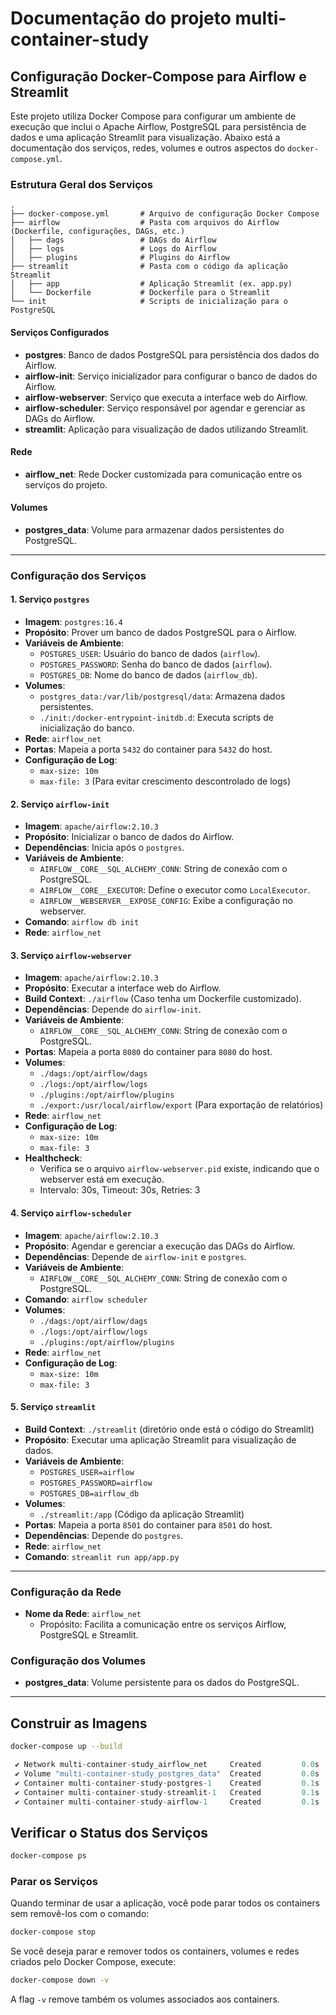 # Documentação do projeto multi-container-study

## Configuração Docker-Compose para Airflow e Streamlit

Este projeto utiliza Docker Compose para configurar um ambiente de execução que inclui o Apache Airflow, PostgreSQL para persistência de dados e uma aplicação Streamlit para visualização. Abaixo está a documentação dos serviços, redes, volumes e outros aspectos do `docker-compose.yml`.

### Estrutura Geral dos Serviços

```plaintext
.
├── docker-compose.yml       # Arquivo de configuração Docker Compose
├── airflow                  # Pasta com arquivos do Airflow (Dockerfile, configurações, DAGs, etc.)
│   ├── dags                 # DAGs do Airflow
│   ├── logs                 # Logs do Airflow
│   ├── plugins              # Plugins do Airflow
├── streamlit                # Pasta com o código da aplicação Streamlit
│   ├── app                  # Aplicação Streamlit (ex. app.py)
│   └── Dockerfile           # Dockerfile para o Streamlit
└── init                     # Scripts de inicialização para o PostgreSQL
```

#### Serviços Configurados

- **postgres**: Banco de dados PostgreSQL para persistência dos dados do Airflow.
- **airflow-init**: Serviço inicializador para configurar o banco de dados do Airflow.
- **airflow-webserver**: Serviço que executa a interface web do Airflow.
- **airflow-scheduler**: Serviço responsável por agendar e gerenciar as DAGs do Airflow.
- **streamlit**: Aplicação para visualização de dados utilizando Streamlit.

#### Rede

- **airflow_net**: Rede Docker customizada para comunicação entre os serviços do projeto.

#### Volumes

- **postgres_data**: Volume para armazenar dados persistentes do PostgreSQL.

---

### Configuração dos Serviços

#### 1. Serviço `postgres`

- **Imagem**: `postgres:16.4`
- **Propósito**: Prover um banco de dados PostgreSQL para o Airflow.
- **Variáveis de Ambiente**:
  - `POSTGRES_USER`: Usuário do banco de dados (`airflow`).
  - `POSTGRES_PASSWORD`: Senha do banco de dados (`airflow`).
  - `POSTGRES_DB`: Nome do banco de dados (`airflow_db`).
- **Volumes**:
  - `postgres_data:/var/lib/postgresql/data`: Armazena dados persistentes.
  - `./init:/docker-entrypoint-initdb.d`: Executa scripts de inicialização do banco.
- **Rede**: `airflow_net`
- **Portas**: Mapeia a porta `5432` do container para `5432` do host.
- **Configuração de Log**:
  - `max-size: 10m`
  - `max-file: 3` (Para evitar crescimento descontrolado de logs)

#### 2. Serviço `airflow-init`

- **Imagem**: `apache/airflow:2.10.3`
- **Propósito**: Inicializar o banco de dados do Airflow.
- **Dependências**: Inicia após o `postgres`.
- **Variáveis de Ambiente**:
  - `AIRFLOW__CORE__SQL_ALCHEMY_CONN`: String de conexão com o PostgreSQL.
  - `AIRFLOW__CORE__EXECUTOR`: Define o executor como `LocalExecutor`.
  - `AIRFLOW__WEBSERVER__EXPOSE_CONFIG`: Exibe a configuração no webserver.
- **Comando**: `airflow db init`
- **Rede**: `airflow_net`

#### 3. Serviço `airflow-webserver`

- **Imagem**: `apache/airflow:2.10.3`
- **Propósito**: Executar a interface web do Airflow.
- **Build Context**: `./airflow` (Caso tenha um Dockerfile customizado).
- **Dependências**: Depende do `airflow-init`.
- **Variáveis de Ambiente**:
  - `AIRFLOW__CORE__SQL_ALCHEMY_CONN`: String de conexão com o PostgreSQL.
- **Portas**: Mapeia a porta `8080` do container para `8080` do host.
- **Volumes**:
  - `./dags:/opt/airflow/dags`
  - `./logs:/opt/airflow/logs`
  - `./plugins:/opt/airflow/plugins`
  - `./export:/usr/local/airflow/export` (Para exportação de relatórios)
- **Rede**: `airflow_net`
- **Configuração de Log**:
  - `max-size: 10m`
  - `max-file: 3`
- **Healthcheck**:
  - Verifica se o arquivo `airflow-webserver.pid` existe, indicando que o webserver está em execução.
  - Intervalo: 30s, Timeout: 30s, Retries: 3

#### 4. Serviço `airflow-scheduler`

- **Imagem**: `apache/airflow:2.10.3`
- **Propósito**: Agendar e gerenciar a execução das DAGs do Airflow.
- **Dependências**: Depende de `airflow-init` e `postgres`.
- **Variáveis de Ambiente**:
  - `AIRFLOW__CORE__SQL_ALCHEMY_CONN`: String de conexão com o PostgreSQL.
- **Comando**: `airflow scheduler`
- **Volumes**:
  - `./dags:/opt/airflow/dags`
  - `./logs:/opt/airflow/logs`
  - `./plugins:/opt/airflow/plugins`
- **Rede**: `airflow_net`
- **Configuração de Log**:
  - `max-size: 10m`
  - `max-file: 3`

#### 5. Serviço `streamlit`

- **Build Context**: `./streamlit` (diretório onde está o código do Streamlit)
- **Propósito**: Executar uma aplicação Streamlit para visualização de dados.
- **Variáveis de Ambiente**:
  - `POSTGRES_USER=airflow`
  - `POSTGRES_PASSWORD=airflow`
  - `POSTGRES_DB=airflow_db`
- **Volumes**:
  - `./streamlit:/app` (Código da aplicação Streamlit)
- **Portas**: Mapeia a porta `8501` do container para `8501` do host.
- **Dependências**: Depende do `postgres`.
- **Rede**: `airflow_net`
- **Comando**: `streamlit run app/app.py`

---

### Configuração da Rede

- **Nome da Rede**: `airflow_net`
  - Propósito: Facilita a comunicação entre os serviços Airflow, PostgreSQL e Streamlit.

### Configuração dos Volumes

- **postgres_data**: Volume persistente para os dados do PostgreSQL.

---
##  Construir as Imagens
```bash
docker-compose up --build
```

```JavaScript
 ✔ Network multi-container-study_airflow_net     Created         0.0s 
 ✔ Volume "multi-container-study_postgres_data"  Created         0.0s 
 ✔ Container multi-container-study-postgres-1    Created         0.1s 
 ✔ Container multi-container-study-streamlit-1   Created         0.1s 
 ✔ Container multi-container-study-airflow-1     Created         0.1s
```

 ## Verificar o Status dos Serviços
 ```bash
 docker-compose ps
```
### Parar os Serviços
Quando terminar de usar a aplicação, você pode parar todos os containers sem removê-los com o comando:

```bash
docker-compose stop
```
Se você deseja parar e remover todos os containers, volumes e redes criados pelo Docker Compose, execute:

```bash
docker-compose down -v
```
A flag `-v` remove também os volumes associados aos containers.